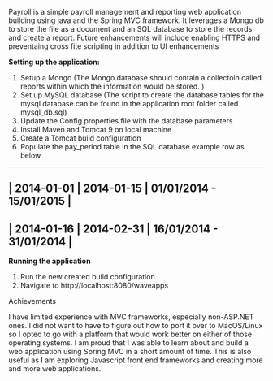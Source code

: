 Payroll is a simple payroll management and reporting web application building using java and the Spring MVC framework. It leverages a
Mongo db to store the file as a document and an SQL database to store the records and create a report. Future enhancements will include enabling HTTPS and preventaing cross fite scripting in addition to UI enhancements

**Setting up the application:**

1. Setup a Mongo (The Mongo database should contain a collectoin called reports within which the information would be stored. )
2. Set up MySQL database (The script to create the database tables for the mysql database can be found in the application root folder called mysql_db.sql)
3. Update the Config.properties file with the database parameters 
3. Install Maven and Tomcat 9 on local machine
4. Create a Tomcat build configuration
5. Populate the pay_period table in the SQL database example row as below
 -----------------------------------------------------
 | 2014-01-01 | 2014-01-15 | 01/01/2014 - 15/01/2015 |
 -----------------------------------------------------
 | 2014-01-16 | 2014-02-31 | 16/01/2014 - 31/01/2014 |
 -----------------------------------------------------

**Running the application**

1. Run the new created build configuration
2. Navigate to http://localhost:8080/waveapps

Achievements

I have limited experience with MVC frameworks, especially non-ASP.NET ones. I did not want to have to figure out how to port it over to MacOS/Linux so I opted to go with a platform that would work better on either of those operating systems. I am proud that I was able to learn about and build a web application using Spring MVC in a short amount of time. This is also useful as I am exploring Javascript front end frameworks and creating more and more web applications. 
